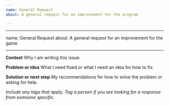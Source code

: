```yaml
---
name: General Request
about: A general request for an improvement for the program

---
```


---
name: General Request
about: A general request for an improvement for the game

---


**Context** 
Why I am writing this issue.

**Problem or idea**
What I need fixed or what I need an idea for how to fix.

**Solution or next step**
My recommendations for how to solve the problem or asking for help.

*Include any tags that apply. Tag a person if you are looking for a response from someone specific.*
